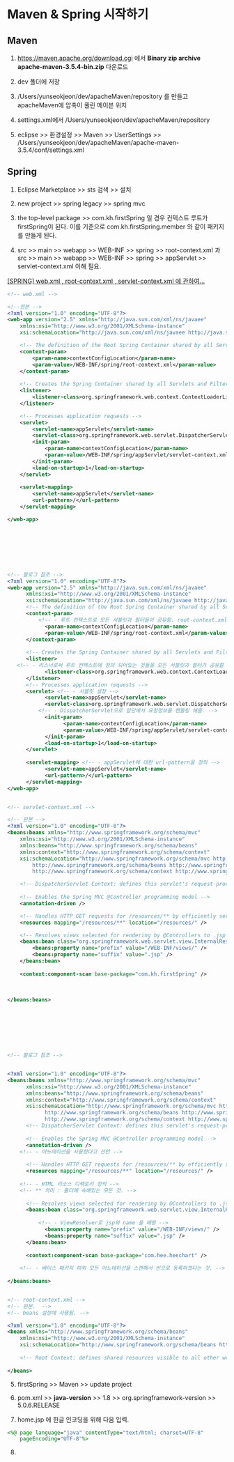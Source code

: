 # Maven & Spring 시작하기





## Maven

1) https://maven.apache.org/download.cgi 에서 **Binary zip archive	apache-maven-3.5.4-bin.zip** 다운로드   

2) dev 폴더에 저장   

3) /Users/yunseokjeon/dev/apacheMaven/repository 를 만들고 apacheMaven에 압축이 풀린 메이븐 위치   

4) settings.xml에서 <localRepository>/Users/yunseokjeon/dev/apacheMaven/repository </localRepository>   

5) eclipse >> 환경설정 >> Maven >> UserSettings >> /Users/yunseokjeon/dev/apacheMaven/apache-maven-3.5.4/conf/settings.xml   





## Spring

1) Eclipse Marketplace >> sts 검색 >> 설치   

2) new project >> spring legacy >> spring mvc   

3) the top-level package >> com.kh.firstSpring 일 경우 컨텍스트 루트가 firstSpring이 된다. 이를 기준으로 com.kh.firstSpring.member 와 같이 패키지를 만들게 된다.  

4) src >> main >> webapp >> WEB-INF >> spring >> root-context.xml 과 src >> main >> webapp >> WEB-INF >> spring >> appServlet >> servlet-context.xml 이해 필요.   





[[SPRING] web.xml , root-context.xml , servlet-context.xml 에 관하여...](http://debugdaldal.tistory.com/127)





```xml
<!-- web.xml -->

<!--원본 -->
<?xml version="1.0" encoding="UTF-8"?>
<web-app version="2.5" xmlns="http://java.sun.com/xml/ns/javaee"
	xmlns:xsi="http://www.w3.org/2001/XMLSchema-instance"
	xsi:schemaLocation="http://java.sun.com/xml/ns/javaee http://java.sun.com/xml/ns/javaee/web-app_2_5.xsd">

	<!-- The definition of the Root Spring Container shared by all Servlets and Filters -->
	<context-param>
		<param-name>contextConfigLocation</param-name>
		<param-value>/WEB-INF/spring/root-context.xml</param-value>
	</context-param>
	
	<!-- Creates the Spring Container shared by all Servlets and Filters -->
	<listener>
		<listener-class>org.springframework.web.context.ContextLoaderListener</listener-class>
	</listener>

	<!-- Processes application requests -->
	<servlet>
		<servlet-name>appServlet</servlet-name>
		<servlet-class>org.springframework.web.servlet.DispatcherServlet</servlet-class>
		<init-param>
			<param-name>contextConfigLocation</param-name>
			<param-value>/WEB-INF/spring/appServlet/servlet-context.xml</param-value>
		</init-param>
		<load-on-startup>1</load-on-startup>
	</servlet>
		
	<servlet-mapping>
		<servlet-name>appServlet</servlet-name>
		<url-pattern>/</url-pattern>
	</servlet-mapping>

</web-app>








<!-- 블로그 참조 -->
<?xml version="1.0" encoding="UTF-8"?>
<web-app version="2.5" xmlns="http://java.sun.com/xml/ns/javaee"
      xmlns:xsi="http://www.w3.org/2001/XMLSchema-instance"
      xsi:schemaLocation="http://java.sun.com/xml/ns/javaee http://java.sun.com/xml/ns/javaee/web-app_2_5.xsd">
      <!-- The definition of the Root Spring Container shared by all Servlets and Filters -->
      <context-param>  
          <!-- - 루트 컨텍스트로 모든 서블릿과 필터들이 공유함. root-context.xml을 정의 -->
            <param-name>contextConfigLocation</param-name>
            <param-value>/WEB-INF/spring/root-context.xml</param-value>
      </context-param>
      
      <!-- Creates the Spring Container shared by all Servlets and Filters -->
      <listener> 
   <!-- - 리스너로써 루트 컨텍스트에 정의 되어있는 것들을 모든 서블릿과 필터가 공유할 수 있게 해준다고 함. -->
            <listener-class>org.springframework.web.context.ContextLoaderListener</listener-class>
      </listener>
      <!-- Processes application requests -->
      <servlet> <!-- - 서블릿 설정 -->
            <servlet-name>appServlet</servlet-name>
            <servlet-class>org.springframework.web.servlet.DispatcherServlet</servlet-class> 
          <!-- - DispatcherServlet으로 앞단에서 요청정보를 핸들링 해줌. -->
            <init-param>
                  <param-name>contextConfigLocation</param-name> 
                  <param-value>/WEB-INF/spring/appServlet/servlet-context.xml</param-value> <!-- -servlet-context.xml을 가르키고 있음. -->
            </init-param>
            <load-on-startup>1</load-on-startup>
      </servlet>
            
      <servlet-mapping> <!-- - appServlet에 대한 url-pattern을 정의 -->
            <servlet-name>appServlet</servlet-name>
            <url-pattern>/</url-pattern>
      </servlet-mapping>
</web-app>



```





```xml
<!-- servlet-context.xml -->

<!-- 원본 -->
<?xml version="1.0" encoding="UTF-8"?>
<beans:beans xmlns="http://www.springframework.org/schema/mvc"
	xmlns:xsi="http://www.w3.org/2001/XMLSchema-instance"
	xmlns:beans="http://www.springframework.org/schema/beans"
	xmlns:context="http://www.springframework.org/schema/context"
	xsi:schemaLocation="http://www.springframework.org/schema/mvc http://www.springframework.org/schema/mvc/spring-mvc.xsd
		http://www.springframework.org/schema/beans http://www.springframework.org/schema/beans/spring-beans.xsd
		http://www.springframework.org/schema/context http://www.springframework.org/schema/context/spring-context.xsd">

	<!-- DispatcherServlet Context: defines this servlet's request-processing infrastructure -->
	
	<!-- Enables the Spring MVC @Controller programming model -->
	<annotation-driven />

	<!-- Handles HTTP GET requests for /resources/** by efficiently serving up static resources in the ${webappRoot}/resources directory -->
	<resources mapping="/resources/**" location="/resources/" />

	<!-- Resolves views selected for rendering by @Controllers to .jsp resources in the /WEB-INF/views directory -->
	<beans:bean class="org.springframework.web.servlet.view.InternalResourceViewResolver">
		<beans:property name="prefix" value="/WEB-INF/views/" />
		<beans:property name="suffix" value=".jsp" />
	</beans:bean>
	
	<context:component-scan base-package="com.kh.firstSpring" />
	
	
	
</beans:beans>








<!-- 블로그 참조 -->


<?xml version="1.0" encoding="UTF-8"?>
<beans:beans xmlns="http://www.springframework.org/schema/mvc"
      xmlns:xsi="http://www.w3.org/2001/XMLSchema-instance"
      xmlns:beans="http://www.springframework.org/schema/beans"
      xmlns:context="http://www.springframework.org/schema/context"
      xsi:schemaLocation="http://www.springframework.org/schema/mvc http://www.springframework.org/schema/mvc/spring-mvc.xsd
            http://www.springframework.org/schema/beans http://www.springframework.org/schema/beans/spring-beans.xsd
            http://www.springframework.org/schema/context http://www.springframework.org/schema/context/spring-context.xsd">
      <!-- DispatcherServlet Context: defines this servlet's request-processing infrastructure -->
      
      <!-- Enables the Spring MVC @Controller programming model -->
      <annotation-driven /> 
    <!-- - 어노테이션을 사용한다고 선언 -->
    
      <!-- Handles HTTP GET requests for /resources/** by efficiently serving up static resources in the ${webappRoot}/resources directory -->
      <resources mapping="/resources/**" location="/resources/" /> 
    
    <!-- - HTML 리소스 디렉토리 정의 -->
    <!-- ** 의미 : 폴더에 속해있는 모든 것. -->
    
      <!-- Resolves views selected for rendering by @Controllers to .jsp resources in the /WEB-INF/views directory -->
      <beans:bean class="org.springframework.web.servlet.view.InternalResourceViewResolver"> 
          
          <!-- - ViewResolver로 jsp와 name 을 매핑 -->
            <beans:property name="prefix" value="/WEB-INF/views/" />
            <beans:property name="suffix" value=".jsp" />
      </beans:bean>
      
      <context:component-scan base-package="com.hee.heechart" /> 
    
    <!-- - 베이스 패키지 하위 모든 어노테이션을 스캔해서 빈으로 등록하겠다는 것. -->
     
</beans:beans>



```





```xml
<!-- root-context.xml -->
<!-- 원본.  -->
<!-- beans 설정에 사용됨. -->

<?xml version="1.0" encoding="UTF-8"?>
<beans xmlns="http://www.springframework.org/schema/beans"
	xmlns:xsi="http://www.w3.org/2001/XMLSchema-instance"
	xsi:schemaLocation="http://www.springframework.org/schema/beans http://www.springframework.org/schema/beans/spring-beans.xsd">
	
	<!-- Root Context: defines shared resources visible to all other web components -->
		
</beans>

```





5) firstSpring >> Maven >> update project   

6) pom.xml >> **java-version** >> 1.8 >> org.springframework-version >> 5.0.6.RELEASE   

7) home.jsp 에 한글 인코딩을 위해 다음 입력.

```jsp
<%@ page language="java" contentType="text/html; charset=UTF-8"
    pageEncoding="UTF-8"%>
```

8) 















